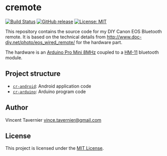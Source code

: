 # cremote

[![Build Status](https://travis-ci.com/vtavernier/cremote.svg?token=qW3fGvxWik6fwUsruShT&branch=master)](https://travis-ci.com/vtavernier/cremote)
[![GitHub release](https://img.shields.io/github/release/vtavernier/cremote)](https://github.com/vtavernier/cremote/releases)
[![License: MIT](https://img.shields.io/badge/License-MIT-blue.svg)](LICENSE)

This repository contains the source code for my DIY Canon EOS Bluetooth remote.
It is based on the technical details from
http://www.doc-diy.net/photo/eos_wired_remote/ for the hardware part.

The hardware is an [Arduino Pro Mini 8MHz](https://store.arduino.cc/arduino-pro-mini)
coupled to a [HM-11](http://wiki.seeedstudio.com/Bluetooth_V4.0_HM_11_BLE_Module/)
bluetooth module.

## Project structure

* [`cr-android`](cr-android/): Android application code
* [`cr-arduino`](cr-arduino/): Arduino program code

## Author

Vincent Tavernier <vince.tavernier@gmail.com>

## License

This project is licensed under the [MIT License](LICENSE).
